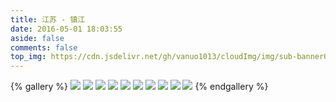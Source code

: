 ```yaml
---
title: 江苏 - 镇江
date: 2016-05-01 18:03:55
aside: false
comments: false
top_img: https://cdn.jsdelivr.net/gh/vanuo1013/cloudImg/img/sub-banner01.jpg
---
```


{% gallery %}
![](https://cdn.jsdelivr.net/gh/vanuo1013/cloudImg/img/travel/IMG_4152.jpg)
![](https://cdn.jsdelivr.net/gh/vanuo1013/cloudImg/img/travel/IMG_4163.jpg)
![](https://cdn.jsdelivr.net/gh/vanuo1013/cloudImg/img/travel/IMG_4171.jpg)
![](https://cdn.jsdelivr.net/gh/vanuo1013/cloudImg/img/travel/IMG_4184.jpg)
![](https://cdn.jsdelivr.net/gh/vanuo1013/cloudImg/img/travel/IMG_4192.jpg)
![](https://cdn.jsdelivr.net/gh/vanuo1013/cloudImg/img/travel/IMG_4229.jpg)
![](https://cdn.jsdelivr.net/gh/vanuo1013/cloudImg/img/travel/IMG_4236.jpg)
![](https://cdn.jsdelivr.net/gh/vanuo1013/cloudImg/img/travel/IMG_4243.jpg)
![](https://cdn.jsdelivr.net/gh/vanuo1013/cloudImg/img/travel/IMG_4248.jpg)
![](https://cdn.jsdelivr.net/gh/vanuo1013/cloudImg/img/travel/IMG_4258.jpg)
{% endgallery %}